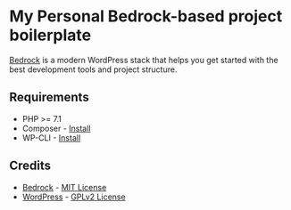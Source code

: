 # My Personal Bedrock-based project boilerplate

[Bedrock](https://roots.io/bedrock/) is a modern WordPress stack that helps you get started with the best development tools and project structure.

## Requirements

* PHP >= 7.1
* Composer - [Install](https://getcomposer.org/doc/00-intro.md#installation-linux-unix-osx)
* WP-CLI - [Install](https://wp-cli.org/#installing)

## Credits

* [Bedrock](https://roots.io/bedrock/) - [MIT License](https://github.com/roots/bedrock/blob/master/LICENSE.md)
* [WordPress](https://wordpress.org/) - [GPLv2 License](https://wordpress.org/about/license/)
